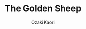 --- 
slug: "the-golden-sheep"
title: "The Golden Sheep"
publishdate: "2018-12-10"
src: "https://365manga.net/manga/the-golden-sheep"
author: "Ozaki Kaori"
image: "https://data.365manga.net/images/thumbnails/32817-the-golden-sheep.jpg"
tags: ["Drama","Romance","Seinen","Slice of life"]
chapters: ["Chapter 1"]
chapterlinks: ["https://365manga.net/the-golden-sheep/chapter-1.html"]
description: "Tsugu-chan is separated from her friends (Sora, Yuushin and Asari) when she moves away. After a few years, she finally returns and is happy to be reunited with them. Tsugu-chan believes that her friends didn't change, but that doesn't turn out to be the case."
---